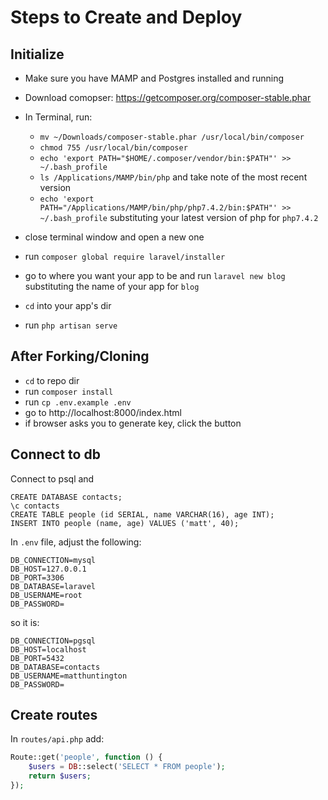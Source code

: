 # Steps to Create and Deploy

## Initialize

- Make sure you have MAMP and Postgres installed and running
- Download comopser: https://getcomposer.org/composer-stable.phar
- In Terminal, run:

  - `mv ~/Downloads/composer-stable.phar /usr/local/bin/composer`
  - `chmod 755 /usr/local/bin/composer`
  - `echo 'export PATH="$HOME/.composer/vendor/bin:$PATH"' >> ~/.bash_profile`
  - `ls /Applications/MAMP/bin/php` and take note of the most recent version
  - `echo 'export PATH="/Applications/MAMP/bin/php/php7.4.2/bin:$PATH"' >> ~/.bash_profile` substituting your latest version of php for `php7.4.2`

- close terminal window and open a new one
- run `composer global require laravel/installer`

- go to where you want your app to be and run `laravel new blog` substituting the name of your app for `blog`
- `cd` into your app's dir
- run `php artisan serve`

## After Forking/Cloning

- `cd` to repo dir
- run `composer install`
- run `cp .env.example .env`
- go to http://localhost:8000/index.html
- if browser asks you to generate key, click the button

## Connect to db

Connect to psql and

```
CREATE DATABASE contacts;
\c contacts
CREATE TABLE people (id SERIAL, name VARCHAR(16), age INT);
INSERT INTO people (name, age) VALUES ('matt', 40);
```

In `.env` file, adjust the following:

```
DB_CONNECTION=mysql
DB_HOST=127.0.0.1
DB_PORT=3306
DB_DATABASE=laravel
DB_USERNAME=root
DB_PASSWORD=
```

so it is:

```
DB_CONNECTION=pgsql
DB_HOST=localhost
DB_PORT=5432
DB_DATABASE=contacts
DB_USERNAME=matthuntington
DB_PASSWORD=
```

## Create routes

In `routes/api.php` add:

```php
Route::get('people', function () {
    $users = DB::select('SELECT * FROM people');
    return $users;
});
```
